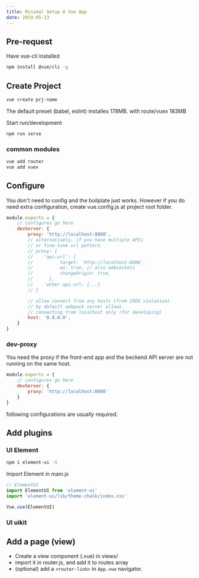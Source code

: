 ```yaml
---
title: Minimal Setup A Vue App
date: 2019-05-23
---
```


## Pre-request

Have vue-cli installed
````bash
npm install @vue/cli -g
````

## Create Project
````bash
vue create prj-name
````
The default preset (babel, eslint) installes 178MB.
with route/vuex 183MB

Start run/development

````sh
npm run serve
````

### common modules
````sh
vue add router
vue add vuex
````

## Configure
You don't need to config and the boilplate just works.
However if you do need extra configuration, create vue.config.js at project root folder.

````js
module.exports = {
    // configures go here
    devServer: {
        proxy: 'http://localhost:8088',
        // alternatively, if you have multiple APIs
        // or fine-tune url pattern
        // proxy: {
        //    'api-url': {
        //          target: 'http://localhost:8088',
        //          ws: true, // also websockets
        //          changeOrigin: true,
        //      },
        //    'other-api-url: {...}
        // }

        // allow connect from any hosts (from CROS violation)
        // by default webpack server allows
        // connecting from localhost only (for developing)
        host: '0.0.0.0',
    }
}
````

### dev-proxy
You need the proxy if the front-end app and the beckend API server are not running on the same host.

````js
module.exports = {
    // configures go here
    devServer: {
        proxy: 'http://localhost:8088'
    }
}
````




following configurations are usually required.
## Add plugins

### UI Element

````bash
npm i element-ui -S

````
Import Element in main.js
````js
// ElementUI
import ElementUI from 'element-ui'
import 'element-ui/lib/theme-chalk/index.css'

Vue.use(ElementUI)

````

### UI uikit

## Add a page (view)

* Create a view component (.vue) in views/
* import it in router.js, and add it to routes array
* (optional) add a ``<router-link>`` in ``App.vue`` navigator. 